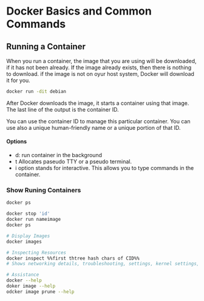 # Docker Basics and Common Commands

## Running a Container

When you run a container, the image that you are using will be downloaded, if it has not been already. If the image already exists, then there is nothing to download. if the image is not on oyur host system, Docker will download it for you.

```sh
docker run -dit debian
```

After Docker downloads the image, it starts a container using that image. The last line of the output is the container ID.

You can use the container ID to manage this particular container. You can use also a unique human-friendly name or a unique portion of that ID.

#### Options

- d: run container in the background
- t Allocates paseudo TTY or a pseudo terminal.
- i option stands for interactive. This allows you to type commands in the container.

### Show Runing Containers

```sh
docker ps
```

```sh
docker stop 'id'
docker run nameimage
docker ps
```

```sh
# Display Images
docker images

# Inspecting Resources
docker inspect %%first thtree hash chars of CID%%
# Shows networking details, troubleshooting, settings, kernel settings, etc.

# Assistance
docker --help
doker image --help
odcker image prune --help
```
